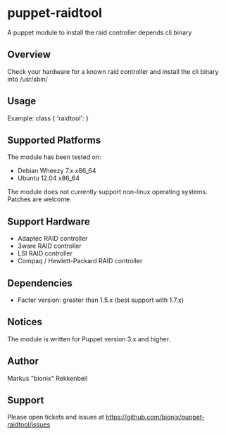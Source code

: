 puppet-raidtool
===============

A puppet module to install the raid controller depends cli binary


Overview
--------

Check your hardware for a known raid controller and install the cli binary into
/usr/sbin/


Usage
-----

Example:
    class { 'raidtool': }


Supported Platforms
-------------------

The module has been tested on:

* Debian Wheezy 7.x x86_64
* Ubuntu 12.04 x86_64

The module does not currently support non-linux operating systems. Patches are welcome.


Support Hardware
----------------

* Adaptec RAID controller
* 3ware RAID controller
* LSI RAID controller
* Compaq / Hewlett-Packard RAID controller


Dependencies
------------

* Facter version:  greater than 1.5.x (best support with 1.7.x)


Notices
-------

The module is written for Puppet version 3.x and higher.


Author
------

Markus "bionix" Rekkenbeil


Support
-------
Please open tickets and issues at https://github.com/bionix/puppet-raidtool/issues
